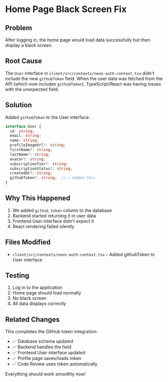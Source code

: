 # Home Page Black Screen Fix

## Problem

After logging in, the home page would load data successfully but then display a black screen.

## Root Cause

The `User` interface in `client/src/contexts/neon-auth-context.tsx` didn't include the new `githubToken` field. When the user data was fetched from the API (which now includes `githubToken`), TypeScript/React was having issues with the unexpected field.

## Solution

Added `githubToken` to the User interface:

```typescript
interface User {
  id: string;
  email: string;
  name: string;
  profileImageUrl?: string;
  firstName?: string;
  lastName?: string;
  avatar?: string;
  subscriptionTier?: string;
  subscriptionStatus?: string;
  createdAt?: string;
  githubToken?: string;  // ← Added this
}
```

## Why This Happened

1. We added `github_token` column to the database
2. Backend started returning it in user data
3. Frontend User interface didn't expect it
4. React rendering failed silently

## Files Modified

- `client/src/contexts/neon-auth-context.tsx` - Added githubToken to User interface

## Testing

1. Log in to the application
2. Home page should load normally
3. No black screen
4. All data displays correctly

## Related Changes

This completes the GitHub token integration:
- ✅ Database schema updated
- ✅ Backend handles the field
- ✅ Frontend User interface updated
- ✅ Profile page saves/loads token
- ✅ Code Review uses token automatically

Everything should work smoothly now!
